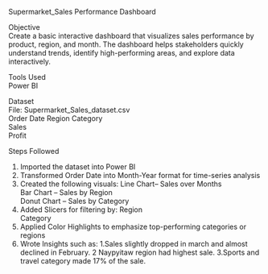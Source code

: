 Supermarket_Sales Performance Dashboard

Objective  
Create a basic interactive dashboard that visualizes sales performance by product, region, and month. The dashboard helps stakeholders quickly understand trends, identify high-performing areas, and explore data interactively.

Tools Used  
Power BI

 Dataset  
File: Supermarket_Sales_dataset.csv  
Order Date 
Region 
Category  
Sales  
Profit

 Steps Followed

1. Imported the dataset into Power BI  
2. Transformed Order Date into Month-Year format for time-series analysis  
3. Created the following visuals:
   Line Chart– Sales over Months  
   Bar Chart – Sales by Region  
   Donut Chart – Sales by Category  
4. Added Slicers for filtering by:
   Region  
   Category  
5. Applied Color Highlights to emphasize top-performing categories or regions  
6. Wrote Insights such as:
   1.Sales slightly dropped in march and almost declined in February.
   2 Naypyitaw region had highest sale.
   3.Sports and travel category made 17% of the sale.
